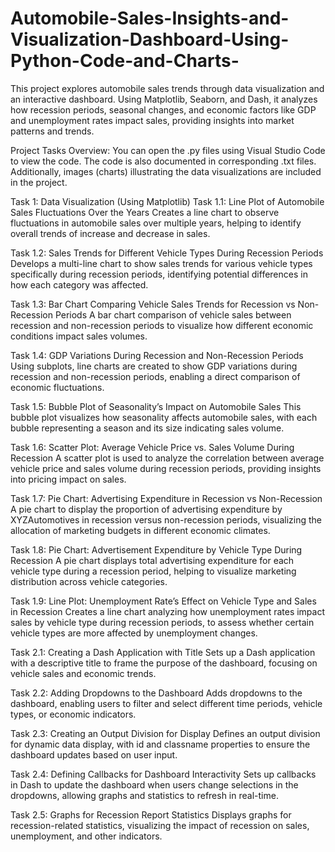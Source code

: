 # Automobile-Sales-Insights-and-Visualization-Dashboard-Using-Python-Code-and-Charts-
This project explores automobile sales trends through data visualization and an interactive dashboard. Using Matplotlib, Seaborn, and Dash, it analyzes how recession periods, seasonal changes, and economic factors like GDP and unemployment rates impact sales, providing insights into market patterns and trends.


Project Tasks Overview:
You can open the .py files using Visual Studio Code to view the code. The code is also documented in corresponding .txt files. Additionally, images (charts) illustrating the data visualizations are included in the project.

Task 1: Data Visualization (Using Matplotlib)
Task 1.1: Line Plot of Automobile Sales Fluctuations Over the Years
Creates a line chart to observe fluctuations in automobile sales over multiple years, helping to identify overall trends of increase and decrease in sales.

Task 1.2: Sales Trends for Different Vehicle Types During Recession Periods
Develops a multi-line chart to show sales trends for various vehicle types specifically during recession periods, identifying potential differences in how each category was affected.

Task 1.3: Bar Chart Comparing Vehicle Sales Trends for Recession vs Non-Recession Periods
A bar chart comparison of vehicle sales between recession and non-recession periods to visualize how different economic conditions impact sales volumes.

Task 1.4: GDP Variations During Recession and Non-Recession Periods
Using subplots, line charts are created to show GDP variations during recession and non-recession periods, enabling a direct comparison of economic fluctuations.

Task 1.5: Bubble Plot of Seasonality’s Impact on Automobile Sales
This bubble plot visualizes how seasonality affects automobile sales, with each bubble representing a season and its size indicating sales volume.

Task 1.6: Scatter Plot: Average Vehicle Price vs. Sales Volume During Recession
A scatter plot is used to analyze the correlation between average vehicle price and sales volume during recession periods, providing insights into pricing impact on sales.

Task 1.7: Pie Chart: Advertising Expenditure in Recession vs Non-Recession
A pie chart to display the proportion of advertising expenditure by XYZAutomotives in recession versus non-recession periods, visualizing the allocation of marketing budgets in different economic climates.

Task 1.8: Pie Chart: Advertisement Expenditure by Vehicle Type During Recession
A pie chart displays total advertising expenditure for each vehicle type during a recession period, helping to visualize marketing distribution across vehicle categories.

Task 1.9: Line Plot: Unemployment Rate’s Effect on Vehicle Type and Sales in Recession
Creates a line chart analyzing how unemployment rates impact sales by vehicle type during recession periods, to assess whether certain vehicle types are more affected by unemployment changes.

Task 2.1: Creating a Dash Application with Title
Sets up a Dash application with a descriptive title to frame the purpose of the dashboard, focusing on vehicle sales and economic trends.

Task 2.2: Adding Dropdowns to the Dashboard
Adds dropdowns to the dashboard, enabling users to filter and select different time periods, vehicle types, or economic indicators.

Task 2.3: Creating an Output Division for Display
Defines an output division for dynamic data display, with id and classname properties to ensure the dashboard updates based on user input.

Task 2.4: Defining Callbacks for Dashboard Interactivity
Sets up callbacks in Dash to update the dashboard when users change selections in the dropdowns, allowing graphs and statistics to refresh in real-time.

Task 2.5: Graphs for Recession Report Statistics
Displays graphs for recession-related statistics, visualizing the impact of recession on sales, unemployment, and other indicators.
